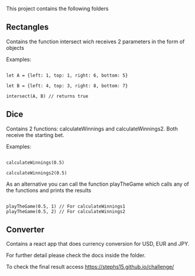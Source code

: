 
This project contains the following folders


## Rectangles

  

Contains the function intersect wich receives 2 parameters in the form of objects

Examples:

```

let A = {left: 1, top: 1, right: 6, bottom: 5}

let B = {left: 4, top: 3, right: 8, bottom: 7}

intersect(A, B) // returns true

```

## Dice

Contains 2 functions: calculateWinnings and calculateWinnings2. Both receive the starting bet.

Examples:

```

calculateWinnings(0.5)

calculateWinnings2(0.5)

```
As an alternative you can call the function playTheGame which calls any of the functions and prints the results

```

playTheGame(0.5, 1) // For calculateWinnings1
playTheGame(0.5, 2) // For calculateWinnings2

```

## Converter

Contains a react app that does currency conversion for USD, EUR and JPY.

For further detail please check the docs inside the folder.

To check the final result access https://stephs15.github.io/challenge/